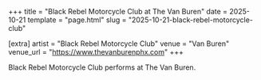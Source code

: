 +++
title = "Black Rebel Motorcycle Club at The Van Buren"
date = 2025-10-21
template = "page.html"
slug = "2025-10-21-black-rebel-motorcycle-club"

[extra]
artist = "Black Rebel Motorcycle Club"
venue = "Van Buren"
venue_url = "https://www.thevanburenphx.com"
+++

Black Rebel Motorcycle Club performs at The Van Buren.
